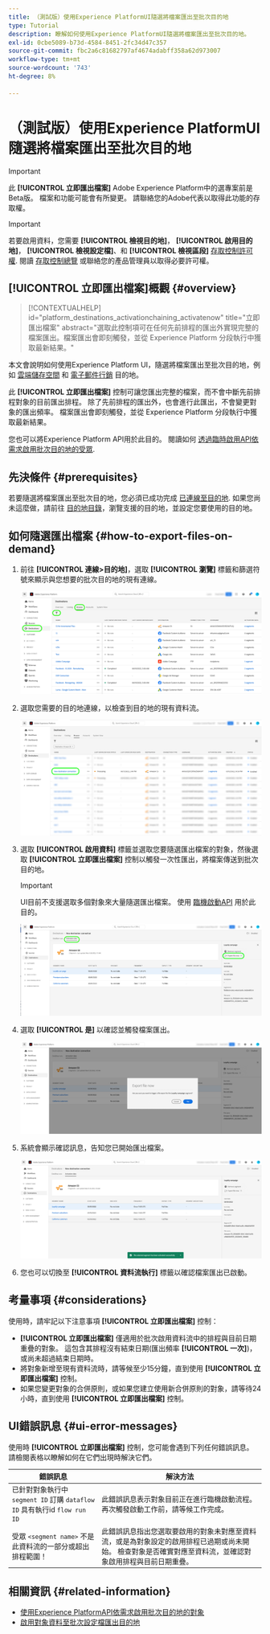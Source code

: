 ```yaml
---
title: （測試版）使用Experience PlatformUI隨選將檔案匯出至批次目的地
type: Tutorial
description: 瞭解如何使用Experience PlatformUI隨選將檔案匯出至批次目的地。
exl-id: 0cbe5089-b73d-4584-8451-2fc34d47c357
source-git-commit: fbc2a6c81682797af4674adabff358a62d973007
workflow-type: tm+mt
source-wordcount: '743'
ht-degree: 8%

---
```


# （測試版）使用Experience PlatformUI隨選將檔案匯出至批次目的地

>[!IMPORTANT]
>
>此 **[!UICONTROL 立即匯出檔案]** Adobe Experience Platform中的選專案前是Beta版。 檔案和功能可能會有所變更。
>請聯絡您的Adobe代表以取得此功能的存取權。

>[!IMPORTANT]
> 
>若要啟用資料，您需要 **[!UICONTROL 檢視目的地]**， **[!UICONTROL 啟用目的地]**， **[!UICONTROL 檢視設定檔]**、和 **[!UICONTROL 檢視區段]** [存取控制許可權](/help/access-control/home.md#permissions). 閱讀 [存取控制總覽](/help/access-control/ui/overview.md) 或聯絡您的產品管理員以取得必要許可權。

## **[!UICONTROL 立即匯出檔案]**&#x200B;概觀 {#overview}

>[!CONTEXTUALHELP]
>id="platform_destinations_activationchaining_activatenow"
>title="立即匯出檔案"
>abstract="選取此控制項可在任何先前排程的匯出外實現完整的檔案匯出。檔案匯出會即刻觸發，並從 Experience Platform 分段執行中獲取最新結果。"

本文會說明如何使用Experience Platform UI，隨選將檔案匯出至批次目的地，例如 [雲端儲存空間](/help/destinations/catalog/cloud-storage/overview.md) 和 [電子郵件行銷](/help/destinations/catalog/email-marketing/overview.md) 目的地。

此 **[!UICONTROL 立即匯出檔案]** 控制可讓您匯出完整的檔案，而不會中斷先前排程對象的目前匯出排程。 除了先前排程的匯出外，也會進行此匯出，不會變更對象的匯出頻率。 檔案匯出會即刻觸發，並從 Experience Platform 分段執行中獲取最新結果。

您也可以將Experience Platform API用於此目的。 閱讀如何 [透過臨時啟用API依需求啟用批次目的地的受眾](/help/destinations/api/ad-hoc-activation-api.md).

## 先決條件 {#prerequisites}

若要隨選將檔案匯出至批次目的地，您必須已成功完成 [已連線至目的地](./connect-destination.md). 如果您尚未這麼做，請前往 [目的地目錄](../catalog/overview.md)，瀏覽支援的目的地，並設定您要使用的目的地。

## 如何隨選匯出檔案 {#how-to-export-files-on-demand}

1. 前往 **[!UICONTROL 連線>目的地]**，選取 **[!UICONTROL 瀏覽]** 標籤和篩選符號來顯示與您想要的批次目的地的現有連線。

   ![反白顯示如何前往瀏覽標籤並篩選現有資料流程的影像。](../assets/ui/activate-on-demand/browse-tab.png)

2. 選取您需要的目的地連線，以檢查到目的地的現有資料流。

   ![影像反白顯示篩選的資料流。](../assets/ui/activate-on-demand/filtered-dataflow.png)

3. 選取 **[!UICONTROL 啟用資料]** 標籤並選取您要隨選匯出檔案的對象，然後選取 **[!UICONTROL 立即匯出檔案]** 控制以觸發一次性匯出，將檔案傳送到批次目的地。

   >[!IMPORTANT]
   >
   >UI目前不支援選取多個對象來大量隨選匯出檔案。 使用 [臨機啟動API](/help/destinations/api/ad-hoc-activation-api.md) 用於此目的。

   ![反白顯示「立即匯出檔案」按鈕的影像。](../assets/ui/activate-on-demand/activate-segment-on-demand.png)

4. 選取 **[!UICONTROL 是]** 以確認並觸發檔案匯出。

   ![此影像顯示立即匯出檔案確認對話方塊。](../assets/ui/activate-on-demand/confirm-activation.png)

5. 系統會顯示確認訊息，告知您已開始匯出檔案。

   ![顯示成功隨機啟動確認的影像。](../assets/ui/activate-on-demand/ad-hoc-success.png)

6. 您也可以切換至 **[!UICONTROL 資料流執行]** 標籤以確認檔案匯出已啟動。

## 考量事項 {#considerations}

使用時，請牢記以下注意事項 **[!UICONTROL 立即匯出檔案]** 控制：

* **[!UICONTROL 立即匯出檔案]** 僅適用於批次啟用資料流中的排程與目前日期重疊的對象。 這包含其排程沒有結束日期(匯出頻率 **[!UICONTROL 一次]**)，或尚未超過結束日期時。
* 將對象新增至現有資料流時，請等候至少15分鐘，直到使用 **[!UICONTROL 立即匯出檔案]** 控制。
* 如果您變更對象的合併原則，或如果您建立使用新合併原則的對象，請等待24小時，直到使用 **[!UICONTROL 立即匯出檔案]** 控制。

## UI錯誤訊息 {#ui-error-messages}

使用時 **[!UICONTROL 立即匯出檔案]** 控制，您可能會遇到下列任何錯誤訊息。 請檢閱表格以瞭解如何在它們出現時解決它們。

| 錯誤訊息 | 解決方法 |
|---------|----------|
| 已針對對象執行中 `segment ID` 訂購 `dataflow ID` 具有執行id `flow run ID` | 此錯誤訊息表示對象目前正在進行臨機啟動流程。 再次觸發啟動工作前，請等候工作完成。 |
| 受眾 `<segment name>` 不是此資料流的一部分或超出排程範圍！ | 此錯誤訊息指出您選取要啟用的對象未對應至資料流，或是為對象設定的啟用排程已過期或尚未開始。 檢查對象是否確實對應至資料流，並確認對象啟用排程與目前日期重疊。 |

## 相關資訊 {#related-information}

* [使用Experience PlatformAPI依需求啟用批次目的地的對象](/help/destinations/api/ad-hoc-activation-api.md)
* [啟用對象資料至批次設定檔匯出目的地](/help/destinations/ui/activate-batch-profile-destinations.md)
